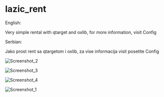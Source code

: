 # lazic_rent

English:

Very simple rental with qtarget and oxlib, for more information, visit Config

Serbian:

Jako prost rent sa qtargetom i oxlib, za vise informacija visit posetite Config

![Screenshot_2](https://github.com/lazicdev/lazic_rent/assets/109192302/3b404ae6-444f-4fb0-8936-31242f4b66d7)

![Screenshot_3](https://github.com/lazicdev/lazic_rent/assets/109192302/d2147467-56ed-45d6-a40a-dfb8906bc81f)

![Screenshot_4](https://github.com/lazicdev/lazic_rent/assets/109192302/8ec1ab46-cefb-4cb4-b641-717fb9291b3b)

![Screenshot_1](https://github.com/lazicdev/lazic_rent/assets/109192302/31978891-cbbc-45df-ae2e-32e885714b55)
